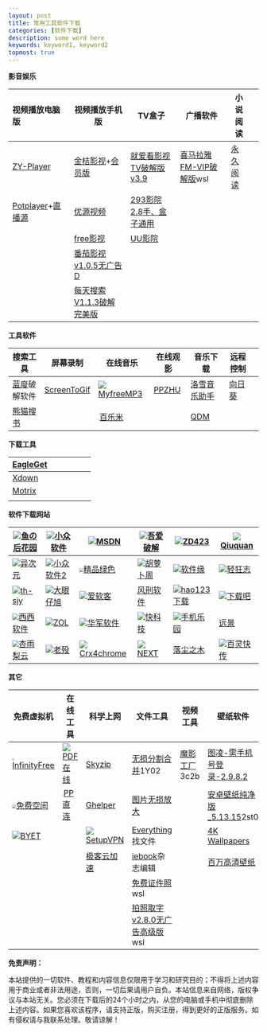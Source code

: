 ```yaml
---
layout: post
title: 常用工具软件下载
categories: [软件下载]
description: some word here
keywords: keyword1, keyword2
topmost: true
---
```




**影音娱乐**

| 视频播放电脑版                                               | 视频播放手机版                                               | TV盒子                                                 | 广播软件                                               | 小说阅读                                |      |
| :----------------------------------------------------------- | ------------------------------------------------------------ | ------------------------------------------------------ | ------------------------------------------------------ | --------------------------------------- | ---- |
| [ZY-Player](https://github.com/Hunlongyu/ZY-Player/releases) | [金桔影视](https://jinju1.app/)+[会员版](https://lanzous.com/icc1qfg) | [就爱看影视TV破解版 v3.9](https://lanzous.com/icdmtgh) | [喜马拉雅FM-VIP破解版](https://lanzous.com/icdxita)wsl | [永久阅读](https://lanzous.com/icdxnab) |      |
| [Potplayer](https://potplayer.org/)+[直播源](https://lanzous.com/ica0elc) | [优源视频](https://lanzous.com/b015bmv4f)                    | [293影院2.8手、盒子通用](https://lanzous.com/icdmtzg)  |                                                        |                                         |      |
|                                                              | [free影视](https://lanzous.com/ic8phcj)                      | [UU影院](https://lanzous.com/icdmuzc)                  |                                                        |                                         |      |
|                                                              | [番茄影视v1.0.5无广告D](http://feixue.lanzous.com/icgczid)   |                                                        |                                                        |                                         |      |
|                                                              | [每天搜索V1.1.3破解完美版](https://lanzous.com/icffopg)      |                                                        |                                                        |                                         |      |

**工具软件**

| 搜索工具                                          | 屏幕录制                                    | 在线音乐                                                     | 在线观影                       | 音乐下载                                                     | 远程控制                                      |      |
| ------------------------------------------------- | ------------------------------------------- | ------------------------------------------------------------ | ------------------------------ | ------------------------------------------------------------ | --------------------------------------------- | ---- |
| [蓝廋](https://ciful.lanzous.com/ic79vti)破解软件 | [ScreenToGif](https://www.screentogif.com/) | ![](http://tool.liumingye.cn/favicon.ico)[MyfreeMP3](http://tool.liumingye.cn/music/) | [PPZHU](http://www.ppzhu.vip/) | [洛雪音乐助手](https://github.com/lyswhut/lx-music-desktop/releases) | [向日葵](https://sunlogin.oray.com/personal/) |      |
| [熊猫搜书](https://ebook.huzerui.com/#/)          |                                             | <img src="https://bailemi.com/style/img/icon.png" style="zoom:15%;" />[百乐米](https://bailemi.com/) |                                | [QDM](http://www.yeyulingfeng.com/6320.html)                 |                                               |      |

**下载工具**

| [EagleGet](http://www.eagleget.com/) |      |      |      |      |      |
| ------------------------------------ | ---- | ---- | ---- | ---- | ---- |
| [Xdown](https://xdown.org/)          |      |      |      |      |      |
| [Motrix](https://motrix.app/)        |      |      |      |      |      |
|                                      |      |      |      |      |      |

**软件下载网站**

| ![](https://ssl-static.fishlee.net/favicon.ico)[鱼の后花园](https://www.fishlee.net/) | ![](https://love.appinn.com/favicon-32x32.png)[小众软件](https://love.appinn.com/) | ![](https://msdn.itellyou.cn/favicon.ico)[MSDN](https://msdn.itellyou.cn/) | ![](https://www.52pojie.cn/favicon.ico)[吾爱破解](https://www.52pojie.cn/) | ![](https://www.zdfans.com/favicon.ico)[ZD423](https://www.zdfans.com/) | ![](http://www.qiuquan.cc/favicon.ico)[Qiuquan](http://www.qiuquan.cc/) |
| ------------------------------------------------------------ | ------------------------------------------------------------ | ------------------------------------------------------------ | ------------------------------------------------------------ | ------------------------------------------------------------ | ------------------------------------------------------------ |
| ![](https://cdn.iplaysoft.com/ips/icon/favicon-v1/favicon.ico)[异次元](https://www.iplaysoft.com/) | ![](https://img3.appinn.net/static/wp-content/uploads/Appinn-icon-32.jpg)[小众软件2](https://www.appinn.com/) | <img src="https://cdn.portablesoft.org/favicon.ico" style="zoom:50%;" />[精品绿色](https://www.portablesoft.org/) | ![](http://www.carrotchou.blog/wp-content/uploads/2017/01/cropped-1-32x32.jpg)[胡萝卜周](http://www.carrotchou.blog/) | ![](https://www.appcgn.com/favicon.ico)[软件缘](https://www.appcgn.com/) | ![](https://www.flighty.cn/favicon.ico)[轻狂志](https://www.flighty.cn/) |
| ![](http://www.th-sjy.com/favicon.ico)[th-sjy](http://www.th-sjy.com/) | ![](http://www.dayanzai.me/favicon.ico)[大眼仔旭](http://www.dayanzai.me/) | ![](http://www.iruanke.com/favicon.ico)[爱软客](http://www.bokeboke.net/) | [风刑软件](https://www.wsf1234.com/)                         | ![](http://www.hao123.com/favicon.ico?version=1590546703)[hao123下载](http://soft.hao123.com/) | ![](https://www.xiazaiba.com/favicon.ico)[下载吧](https://www.xiazaiba.com/) |
| <img src="https://www.cr173.com/favicon.ico" style="zoom:80%;" />[西西软件](https://www.cr173.com/) | ![](http://xiazai.zol.com.cn/favicon.ico)[ZOL](http://xiazai.zol.com.cn/) | ![](https://www.onlinedown.net/favicon.ico)[华军软件](https://www.onlinedown.net/) | ![](http://www.mydrivers.com/favicon.ico)[快科技](http://www.mydrivers.com/) | ![](https://soft.shouji.com.cn/favicon.ico)[手机乐园](https://soft.shouji.com.cn/) | [远景](http://bbs.pcbeta.com/)                               |
| <img src="https://www.xyboot.com/wp-content/uploads/2017/09/logoi.png" style="zoom:80%;" />[杏雨梨云](https://www.xyboot.com/) | ![](https://www.laomo.me/cdn/img/favicon.ico)[老殁](https://www.mpyit.com/) | ![](https://s.crx4chrome.com/favicon.ico)[Crx4chrome](https://www.crx4chrome.com/) | ![](https://next.itellyou.cn/favicon.ico)[NEXT](https://next.itellyou.cn/) | [落尘之木](https://www.luochenzhimu.com/)                    | ![](https://static.oschina.net/new-osc/img/favicon.ico)[百灵快传](https://www.oschina.net) |

**其它**

| 免费虚拟机                                                   | 在线工具                                                     | 科学上网                                                     | 文件工具                                                     | 视频工具                                         | 壁纸软件                                                     |
| ------------------------------------------------------------ | ------------------------------------------------------------ | ------------------------------------------------------------ | ------------------------------------------------------------ | ------------------------------------------------ | ------------------------------------------------------------ |
| <img src="https://app.infinityfree.net/favicon.ico" style="zoom:25%;" />[InfinityFree](https://app.infinityfree.net/) | ![](https://www.ilovepdf.com/img/favicons-pdf/favicon-16x16.png)[PDF在线](https://www.ilovepdf.com/zh-cn) | [Skyzip](https://www.skyzip.de/)                             | [无损分割合并](https://pan.baidu.com/s/1MW85d8f-d8sIwMzrcv6vCQ)1Y02 | [魔影工厂](http://ciful.lanzous.com/icev4lc)3c2b | [图凌-需手机号登录-2.9.8.2](https://lanzous.com/icgsacd)     |
| <img src="https://freela.ml/favicon.ico" style="zoom:50%;" />[免费空间](https://freela.ml/) | <img src="https://www.ppzhilian.com/statics/icons/favicon.ico" style="zoom:15%;" />[PP直连](https://www.ppzhilian.com/) | [Ghelper](http://googlehelper.net/)                          | [图片无损放大](https://sourceforge.net/projects/waifu2x-extension-gui/) |                                                  | [安卓壁纸纯净版_5.13.15](https://ciful.lanzous.com/icb20oj)2st0 |
| ![](https://byet.host/favicon.ico)[BYET](https://byet.host/) |                                                              | ![](https://s.crx4chrome.com/favicon.ico)[SetupVPN](https://www.crx4chrome.com/crx/36007/) | [Everything](https://www.voidtools.com/zh-cn/)找文件         |                                                  | [4K Wallpapers](https://lanzous.com/icgqryf)                 |
|                                                              |                                                              | [极客云加速](https://v2ray.cngeekunion.com/)                 | [iebook](http://www.iebook.cn/)杂志编辑                      |                                                  | [百万高清壁纸](https://lanzous.com/icgqvqb)                  |
|                                                              |                                                              |                                                              | [免费证件照](https://lanzous.com/icigtlg)wsl                 |                                                  |                                                              |
|                                                              |                                                              |                                                              | [拍照取字v2.8.0无广告高级版](https://lanzous.com/icigtlg)wsl |                                                  |                                                              |











**免责声明：**

本站提供的一切软件、教程和内容信息仅限用于学习和研究目的；不得将上述内容用于商业或者非法用途，否则，一切后果请用户自负。本站信息来自网络，版权争议与本站无关。您必须在下载后的24个小时之内，从您的电脑或手机中彻底删除上述内容。如果您喜欢该程序，请支持正版，购买注册，得到更好的正版服务。如有侵权请与我联系处理。敬请谅解！